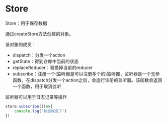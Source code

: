 # Store

Store：用于保存数据

通过createStore方法创建的对象。

该对象的成员：

- dispatch：分发一个action
- getState：得到仓库中当前的状态
- replaceReducer：替换掉当前的reducer
- subscribe：注册一个(监听器是可以注册多个的)监听器，监听器是一个无参函数，在dispatch分发一个action之后，会运行注册的监听器。该函数会返回一个函数，用于取消监听

监听器可以用于日志记录等操作
```js
store.subscribe(()=>{
    console.log('状态改变了')
})

```